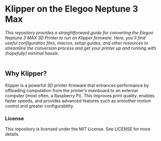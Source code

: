 
# Klipper on the Elegoo Neptune 3 Max

*This repository provides a straightforward guide for converting the Elegoo Neptune 3 MAX 3D Printer to run on Klipper firmware. Here, you'll find useful configuration files, macros, setup guides, and other resources to streamline the conversion process and get your printer up and running with (hopefully) minimal hassle.*
<br><br>
## Why Klipper?
Klipper is a powerful 3D printer firmware that enhances performance by offloading computation from the printer’s mainboard to an external computer (most often, a Raspberry Pi). This improves print quality, enables faster speeds, and provides advanced features such as smoother motion control and greater configurability.

<!-- Additional Addon Content:

# Table of Contents
1. [Why Klipper?](#why-klipper?)
2. [Features](#features)
3. [Prerequisites](#prerequisites)
4. [Installation Guide](#installation-guide)
5. [Usage](#usage)
6. [Troubleshooting](#troubleshooting)
7. [Contributing](#contributing)
8. [License](#license)



## Features
  * Conversion Guide: Step-by-step instructions for installing Klipper firmware on your Elegoo Neptune 3 MAX.
  * Configuration Files: Printer configuration files tailored for optimal performance and compatibility with Klipper.
  * Macros: Useful macros to simplify routine operations and customizations.
  > [!NOTE]
  > ${\textsf{\color{lightgreen} I prefer to keep macros separate from my main printer configuration and import as needed.}}$
  > 
  > Why I do this:
  >  - ${\textsf{\color{lightgreen} easy testing of new macros without affecting main config}}$
  >  - ${\textsf{\color{lightgreen} simplified rollback by commenting out imports}}$
  >  - ${\textsf{\color{lightgreen} helps protect core printer settings from accidental changes (peace of mind)}}$
  * Additional Resources: Tips, troubleshooting steps, and links to useful resources for Klipper on the Neptune 3 MAX.

## Prerequisites
Before starting, ensure you have the following:

* A compatible computer or Raspberry Pi to run Klipper.
* Basic knowledge of 3D printer firmware installation.
* USB cable to connect your computer/Raspberry Pi to the printer.

*Optional but recommended:*

*A webcam for remote monitoring.
* SSH access to your Raspberry Pi for easy setup and updates.

## Installation Guide

1. Clone this Repository:

```git clone https://github.com/brandonackerman/elegoo-neptune3-max-klipper.git```

Follow the Conversion Guide:

Open the guide.md file for detailed steps on flashing Klipper firmware onto the Elegoo Neptune 3 MAX.
Use the configuration files provided in the config folder to set up your printer with Klipper.
Apply Macros:

Navigate to the macros folder and install the included macros for easier printer management, leveling, and calibration.
Test and Tweak:

After installation, refer to the testing.md file for verification tests and recommended tweaks for optimal performance.
Usage
Macros: Access macros through your Klipper interface to perform routine tasks, calibration, and filament management.
Configuration Files: Adjust or customize these files in the Klipper interface to fine-tune settings for your specific needs.
Troubleshooting
If you encounter issues:

Check the troubleshooting.md file for solutions to common problems.
Refer to Klipper’s documentation for additional guidance.
Contributing
Contributions are welcome! Please follow these steps:

Fork the repository.
Create a new branch (git checkout -b feature-branch).
Commit your changes (git commit -am 'Add new feature').
Push the branch (git push origin feature-branch).
Create a Pull Request. -->

### License
This repository is licensed under the MIT License. See LICENSE for more details.



